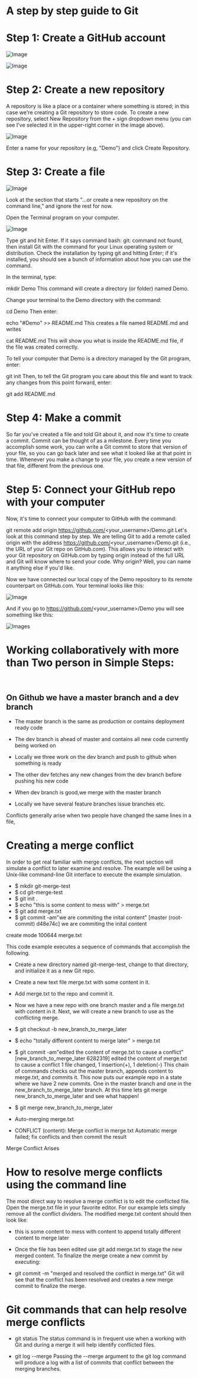 # A step by step guide to Git# Step 1: Create a GitHub account![Image](resources/git_guide1.png)![Image](resources/git_guide2.png)# Step 2: Create a new repositoryA repository is like a place or a container where something is stored; in this case we're creating a Git repository to store code. To create a new repository, select New Repository from the + sign dropdown menu (you can see I've selected it in the upper-right corner in the image above).![Image](resources/git_guide3.png)Enter a name for your repository (e.g, "Demo") and click Create Repository.# Step 3: Create a file![Image](resources/git_guide4.png) Look at the section that starts "...or create a new repository on the command line," and ignore the rest for now.Open the Terminal program on your computer.![Image](resources/git_guide5.png)Type git and hit Enter. If it says command bash: git: command not found, then install Git with the command for your Linux operating system or distribution. Check the installation by typing git and hitting Enter; if it's installed, you should see a bunch of information about how you can use the command.In the terminal, type:mkdir DemoThis command will create a directory (or folder) named Demo.Change your terminal to the Demo directory with the command:cd DemoThen enter:echo "#Demo" >> README.mdThis creates a file named README.md and writes cat README.mdThis will show you what is inside the README.md file, if the file was created correctly. To tell your computer that Demo is a directory managed by the Git program, enter:git initThen, to tell the Git program you care about this file and want to track any changes from this point forward, enter:git add README.md# Step 4: Make a commitSo far you've created a file and told Git about it, and now it's time to create a commit. Commit can be thought of as a milestone. Every time you accomplish some work, you can write a Git commit to store that version of your file, so you can go back later and see what it looked like at that point in time. Whenever you make a change to your file, you create a new version of that file, different from the previous one.# Step 5: Connect your GitHub repo with your computerNow, it's time to connect your computer to GitHub with the command:git remote add origin https://github.com/<your_username>/Demo.gitLet's look at this command step by step. We are telling Git to add a remote called origin with the address https://github.com/<your_username>/Demo.git (i.e., the URL of your Git repo on GitHub.com). This allows you to interact with your Git repository on GitHub.com by typing origin instead of the full URL and Git will know where to send your code. Why origin? Well, you can name it anything else if you'd like.Now we have connected our local copy of the Demo repository to its remote counterpart on GitHub.com. Your terminal looks like this:![Image](resources/git_guide7.png)And if you go to https://github.com/<your_username>/Demo you will see something like this:![Images](resources/git_guide10.png)# Working collaboratively with more than Two person in Simple Steps:﻿﻿## On Github we have a master branch and a dev branch* The master branch is the same as production or contains deployment ready code* The dev branch is ahead of master and contains all new code currently being worked on* Locally we three work on the dev branch and push to github when something is ready* The other dev fetches any new changes from the dev branch before pushing his new code* When dev branch is good,we merge with the master branch* Locally we have several feature branches issue branches etc.Conflicts generally arise when two people have changed the same lines in a file, # Creating a merge conflictIn order to get real familiar with merge conflicts, the next section will simulate a conflict to later examine and resolve. The example will be using a Unix-like command-line Git interface to execute the example simulation.* $ mkdir git-merge-test* $ cd git-merge-test* $ git init .* $ echo "this is some content to mess with" > merge.txt* $ git add merge.txt* $ git commit -am"we are commiting the inital content"[master (root-commit) d48e74c] we are commiting the inital contentcreate mode 100644 merge.txtThis code example executes a sequence of commands that accomplish the following.* Create a new directory named git-merge-test, change to that directory, and initialize it as a new Git repo.* Create a new text file merge.txt with some content in it.  * Add merge.txt to the repo and commit it.* Now we have a new repo with one branch master and a file merge.txt with content in it. Next, we will create a new branch to use as the conflicting merge.* $ git checkout -b new_branch_to_merge_later* $ echo "totally different content to merge later" > merge.txt* $ git commit -am"edited the content of merge.txt to cause a conflict"[new_branch_to_merge_later 6282319] edited the content of merge.txt to cause a conflict1 file changed, 1 insertion(+), 1 deletion(-)This chain of commands checks out the master branch, appends content to merge.txt, and commits it. This now puts our example repo in a state where we have 2 new commits. One in the master branch and one in the new_branch_to_merge_later branch. At this time lets git merge new_branch_to_merge_later and see what happen!* $ git merge new_branch_to_merge_later* Auto-merging merge.txt* CONFLICT (content): Merge conflict in merge.txt Automatic merge failed; fix conflicts and then commit the result            Merge Conflict Arises# How to resolve merge conflicts using the command lineThe most direct way to resolve a merge conflict is to edit the conflicted file. Open the merge.txt file in your favorite editor. For our example lets simply remove all the conflict dividers. The modified merge.txt content should then look like:* this is some content to mess with content to append totally different content to merge later* Once the file has been edited use git add merge.txt to stage the new merged content. To finalize the merge create a new commit by executing:* git commit -m "merged and resolved the conflict in merge.txt"Git will see that the conflict has been resolved and creates a new merge commit to finalize the merge.# Git commands that can help resolve merge conflicts* git statusThe status command is in frequent use when a working with Git and during a merge it will help identify conflicted files.* git log --mergePassing the --merge argument to the git log command will produce a log with a list of commits that conflict between the merging branches.